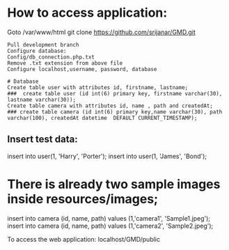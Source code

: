 # How to access application:
Goto /var/www/html
git clone https://github.com/srijanar/GMD.git
```
Pull development branch
Configure database:
Config/db_connection.php.txt
Remove .txt extension from above file
Configure localhost,username, password, database

# Database
Create table user with attributes id, firstname, lastname;
###  create table user (id int(6) primary key, firstname varchar(30), lastname varchar(30));
Create table camera with attributes id, name , path and createdAt;
### create table camera (id int(6) primary key,name varchar(30), path varchar(100), createdAt datetime  DEFAULT CURRENT_TIMESTAMP);
```
## Insert test data:
insert into user(1, 'Harry', 'Porter');
insert into user(1, 'James', 'Bond');

# There is already two sample images inside resources/images;
insert into camera (id, name, path) values (1,'camera1', 'Sample1.jpeg');
insert into camera (id, name, path) values (1,'camera2', 'Sample2.jpeg');

To access the web application:
localhost/GMD/public
```
